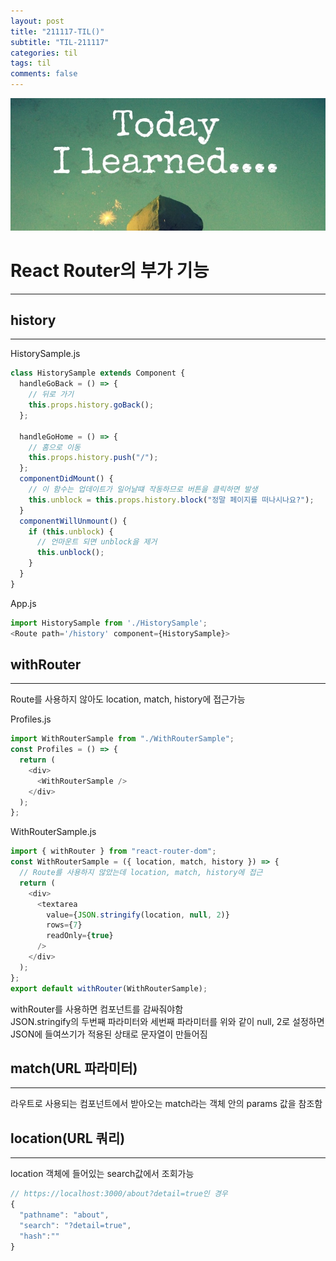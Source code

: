```yaml
---
layout: post
title: "211117-TIL()"
subtitle: "TIL-211117"
categories: til
tags: til
comments: false
---
```


![1-1](/assets/img/TIL.jpeg)

# React Router의 부가 기능

---

## history

---

HistorySample.js

```js
class HistorySample extends Component {
  handleGoBack = () => {
    // 뒤로 가기
    this.props.history.goBack();
  };

  handleGoHome = () => {
    // 홈으로 이동
    this.props.history.push("/");
  };
  componentDidMount() {
    // 이 함수는 업데이트가 일어날떄 작동하므로 버튼을 클릭하면 발생
    this.unblock = this.props.history.block("정말 페이지를 떠나시나요?");
  }
  componentWillUnmount() {
    if (this.unblock) {
      // 언마운트 되면 unblock을 제거
      this.unblock();
    }
  }
}
```

App.js

```js
import HistorySample from './HistorySample';
<Route path='/history' component={HistorySample}>
```

## withRouter

---

Route를 사용하지 않아도 location, match, history에 접근가능

Profiles.js

```js
import WithRouterSample from "./WithRouterSample";
const Profiles = () => {
  return (
    <div>
      <WithRouterSample />
    </div>
  );
};
```

WithRouterSample.js

```js
import { withRouter } from "react-router-dom";
const WithRouterSample = ({ location, match, history }) => {
  // Route를 사용하지 않았는데 location, match, history에 접근
  return (
    <div>
      <textarea
        value={JSON.stringify(location, null, 2)}
        rows={7}
        readOnly={true}
      />
    </div>
  );
};
export default withRouter(WithRouterSample);
```

withRouter를 사용하면 컴포넌트를 감싸줘야함  
JSON.stringify의 두번째 파라미터와 세번째 파라미터를 위와 같이 null, 2로 설정하면 JSON에 들여쓰기가 적용된 상태로 문자열이 만들어짐

## match(URL 파라미터)

---

라우트로 사용되는 컴포넌트에서 받아오는 match라는 객체 안의 params 값을 참조함

## location(URL 쿼리)

---

location 객체에 들어있는 search값에서 조회가능

```js
// https://localhost:3000/about?detail=true인 경우
{
  "pathname": "about",
  "search": "?detail=true",
  "hash":""
}
```
